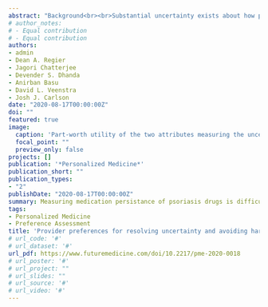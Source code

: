 ```yaml
---
abstract: "Background<br><br>Substantial uncertainty exists about how providers assess the value of genomic testing.<br><br>Materials & methods<br><br>We developed and administered a discrete choice experiment to a national sample of providers. We analyzed responses using an error components mixed logit model<br><br>Results<br><br>We received responses from 356 providers. The attributes important to providers were patient health and function, life expectancy, cost, expert agreement, and biomarker prevalence. Providers significantly valued reducing uncertainty only when it eliminated the possibility of decreased life expectancy. Providers valued improving certainty about life expectancy gains from 12 ± 18 to 12 ± 6 months at US$400 (US$200–600) versus US$200 (-US$60–500) for 4 ± 4 to 4 ± 2 years<br><br>Conclusion<br><br>Providers value resolving uncertainty most when it eliminates the possibility of substantial harm."
# author_notes:
# - Equal contribution
# - Equal contribution
authors:
- admin
- Dean A. Regier
- Jagori Chatterjee
- Devender S. Dhanda
- Anirban Basu
- David L. Veenstra
- Josh J. Carlson
date: "2020-08-17T00:00:00Z"
doi: ""
featured: true
image:
  caption: 'Part-worth utility of the two attributes measuring the uncertainty around genomic tests in the discrete choice experiment.'
  focal_point: ""
  preview_only: false
projects: []
publication: '*Personalized Medicine*'
publication_short: ""
publication_types:
- "2"
publishDate: "2020-08-17T00:00:00Z"
summary: Measuring medication persistance of psoriasis drugs is difficult, because they have very different dosing intervals and most have an induction period with different dosing from the maintenance period. We show how the method of calculation contributes to the variation in persistence estimates that previous literature has shown.
tags:
- Personalized Medicine
- Preference Assessment
title: 'Provider preferences for resolving uncertainty and avoiding harms in precision medicine: a discrete choice experiment'
# url_code: '#'
# url_dataset: '#'
url_pdf: https://www.futuremedicine.com/doi/10.2217/pme-2020-0018
# url_poster: '#'
# url_project: ""
# url_slides: ""
# url_source: '#'
# url_video: '#'
---
```


